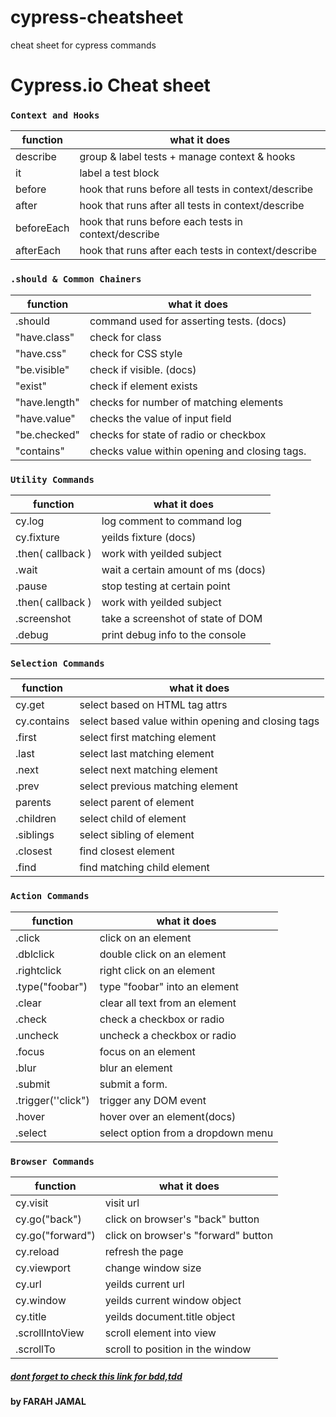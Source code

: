 # cypress-cheatsheet
cheat sheet for cypress commands

# Cypress.io Cheat sheet
### ```Context and Hooks```
|function|what it does|
|---------|-----------|
|describe |group & label tests + manage context & hooks|
|it |label a test block|
|before |hook that runs before all tests in context/describe|
|after |hook that runs after all tests in context/describe|
|beforeEach| hook that runs before each tests in context/describe|
|afterEach| hook that runs after each tests in context/describe|

### ```.should & Common Chainers```
|function|what it does|
|---------|-----------|
|.should |command used for asserting tests. (docs)|
|"have.class" |check for class|
|"have.css" |check for CSS style|
|"be.visible" |check if visible. (docs)|
|"exist" |check if element exists|
|"have.length"| checks for number of matching elements|
|"have.value" |checks the value of input field|
|"be.checked" |checks for state of radio or checkbox|
|"contains" |checks value within opening and closing tags.|


### ```Utility Commands```
|function|what it does|
|---------|-----------|
|cy.log |log comment to command log|
|cy.fixture |yeilds fixture (docs)|
|.then( callback )| work with yeilded subject|
|.wait |wait a certain amount of ms (docs)|
|.pause |stop testing at certain point|
|.then( callback ) |work with yeilded subject|
|.screenshot |take a screenshot of state of DOM|
|.debug| print debug info to the console|



### ```Selection Commands```
|function|what it does|
|---------|-----------|
|cy.get| select based on HTML tag attrs|
|cy.contains |select based value within opening and closing tags|
|.first| select first matching element|
|.last |select last matching element|
|.next| select next matching element|
|.prev |select previous matching element|
|parents |select parent of element|
|.children| select child of element|
|.siblings |select sibling of element|
|.closest |find closest element|
|.find |find matching child element|




### ```Action Commands```
|function|what it does|
|---------|-----------|
|.click |click on an element|
|.dblclick| double click on an element|
|.rightclick |right click on an element|
|.type("foobar")| type "foobar" into an element|
|.clear |clear all text from an element|
|.check |check a checkbox or radio|
|.uncheck |uncheck a checkbox or radio|
|.focus |focus on an element|
|.blur |blur an element|
|.submit| submit a form.|
|.trigger(''click")| trigger any DOM event|
|.hover| hover over an element(docs)|
|.select |select option from a dropdown menu|

### ```Browser Commands```
|function|what it does|
|---------|-----------|
|cy.visit| visit url|
|cy.go("back")| click on browser's "back" button|
|cy.go("forward")| click on browser's "forward" button|
|cy.reload |refresh the page|
|cy.viewport |change window size|
|cy.url |yeilds current url|
|cy.window |yeilds current window object|
|cy.title |yeilds document.title object|
|.scrollIntoView |scroll element into view|
|.scrollTo| scroll to position in the window|

##### [dont forget to check this link for bdd,tdd](https://devhints.io/chai) 
#### by FARAH JAMAL
